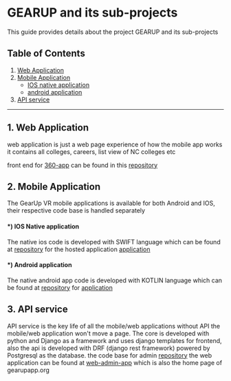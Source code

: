 # GEARUP and its sub-projects
This guide provides details about the project GEARUP and its sub-projects

## Table of Contents

1. [Web Application](#webapplication)
2. [Mobile Application](#mobileapplication)
    - [IOS native application](#ios-native-app)
    - [android application](#androi-application)
3. [API service](#api-service)

---

## 1. Web Application

web application is just a web page experience of how the mobile app works it contains all colleges, careers, list view of NC colleges etc  

front end for [360-app](https://360.gearupapp.org/) can be found in this [repository](https://github.com/uncetlab/GEAR-UP-Web-Code.git)

## 2.  Mobile Application

The GearUp VR mobile applications is available for both Android and IOS, their respective code base is handled separately 


#### *) IOS Native application

The native ios code is developed with SWIFT language which can be found at [repository](https://github.com/uncetlab/GEAR-UP-IOS-Code) for the hosted application [application](https://apps.apple.com/us/app/gear-up-vr/id1390999670)


#### *) Android application

The native android app code is developed with KOTLIN language which can be found at  [repository](https://github.com/uncetlab/GEAR-UP-Android-Code) for [application](https://play.google.com/store/apps/details?id=com.askmedia.gearup)



## 3. API service

API service is the key life of all the mobile/web applications without API the mobile/web application won't move a page. The core is developed with python and Django as a framework and uses django templates for frontend, also the api is developed with DRF (django rest framework) powered by Postgresql as the database. the code base for admin [repository](https://github.com/uncetlab/GEAR-UP-Admin-Code.git) the web application can be found at [web-admin-app](https://www.gearupapp.org/) which is also the home page of gearupapp.org
